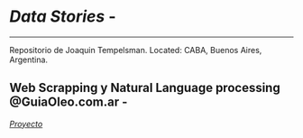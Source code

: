 ﻿# *Data Stories* - 
-------------------------------------
Repositorio de Joaquin Tempelsman.
Located: CABA, Buenos Aires, Argentina. 

## Web Scrapping y Natural Language processing  @GuiaOleo.com.ar -
[*Proyecto*](https://github.com/JoaquinTemp87/data-stories/tree/master/Web%20Scapping%20-%20GuiaOleo)


